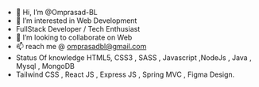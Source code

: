 - 👋 Hi, I’m @Omprasad-BL
- 👀 I’m interested in Web Development
- FullStack Developer / Tech Enthusiast
- 💞️ I’m looking to collaborate on Web
- 📫 reach me @ omprasadbl@gmail.com
- Status Of knowledge HTML5, CSS3 , SASS , Javascript ,NodeJs , Java , Mysql , MongoDB
- Tailwind CSS , React JS , Express JS , Spring MVC , Figma Design.

<!---
Omprasad-BL/Omprasad-BL is a ✨ special ✨ repository because its `README.md` (this file) appears on your GitHub profile.
You can click the Preview link to take a look at your changes.
--->

